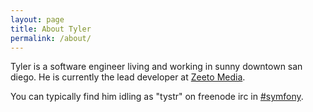 ```yaml
---
layout: page
title: About Tyler
permalink: /about/
---
```


<p>Tyler is a software engineer living and working in sunny downtown san diego. He is currently the lead developer
at <a href="http://zeetomedia.com" target="_blank">Zeeto Media</a>.

You can typically find him idling as "tystr" on freenode irc in <a href="irc://irc.freenode.net/symfony">#symfony</a>.
</p>
